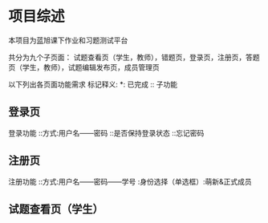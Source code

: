 # 项目综述

本项目为蓝旭课下作业和习题测试平台

共分为九个子页面：
试题查看页（学生，教师），错题页，登录页，注册页，答题页（学生，教师），试题编辑发布页，成员管理页

以下列出各页面功能需求
标记释义:
    *: 已完成
    :: 子功能

## 登录页

登录功能
::方式:用户名——密码
::是否保持登录状态
::忘记密码

## 注册页

注册功能
::方式:用户名——密码——学号
:身份选择（单选框）:萌新&正式成员

## 试题查看页（学生）
